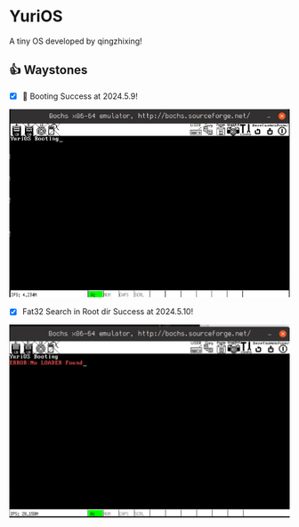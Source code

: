 # YuriOS

A tiny OS developed by qingzhixing!

## 👍 Waystones

- [x] 🍎 Booting Success at 2024.5.9!

![Booting image](./assets/images/boot%20success.png)

- [x] Fat32 Search in Root dir Success at 2024.5.10!

![Fat32 Search in Root dir!](./assets/images/Fat32%20Search%20in%20Root%20dir!.png)
